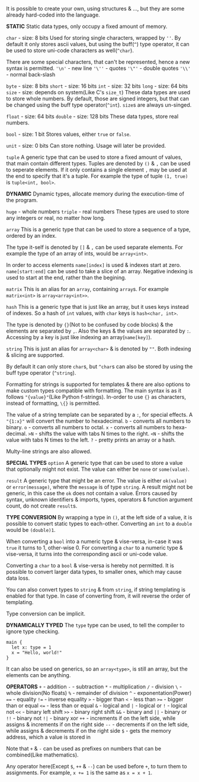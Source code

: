 It is possible to create your own, using structures & ..., but they are some already hard-coded into the language.

**STATIC**
Static data types, only occupy a fixed amount of memory.

`char` - size: 8 bits
Used for storing single characters, wrapped by `''`.
By default it only stores ascii values, but using the buff(`^`) type operator, it can be used to store uni-code characters as well(`^char`).

There are some special characters, that can't be represented, hence a new syntax is permitted.
`'\n'` - new line
`'\''` - quotes
`'\"'` - double quotes
`'\\'` - normal back-slash

`byte`  - size: 8 bits
`short` - size: 16 bits
`int`   - size: 32 bits
`long`  - size: 64 bits
`size`  - size: depends on system(Like C's `size_t`)
These data types are used to store whole numbers. By default, those are signed integers, but that can be changed using the buff type operator(`^int`). `size`s are always un-singed.

`float`  - size: 64 bits
`double` - size: 128 bits
These data types, store real numbers.

`bool` - size: 1 bit
Stores values, either `true` or `false`.

`unit` - size: 0 bits
Can store nothing. Usage will later be provided.

`tuple`
A generic type that can be used to store a fixed amount of values, that main contain different types. Tuples are denoted by `()` & `,` can be used to seperate elements. If it only contains a single element `,` may be used at the end to specify that it's a tuple. For example the type of tuple `(1, true)` is `tuple<int, bool>`.

**DYNAMIC**
Dynamic types, allocate memory during the execution-time of the program.

`huge` - whole numbers
`triple` - real numbers
These types are used to store any integers or real, no matter how long.

`array`
This is a generic type that can be used to store a sequence of a type, ordered by an index.

The type it-self is denoted by `[]` & `,` can be used separate elements. For example the type of an array of ints, would be `array<int>`.

In order to access elements `name[index]` is used & indexes start at zero. `name[start:end]` can be used to take a slice of an array. Negative indexing is used to start at the end, rather than the begining.

`matrix`
This is an alias for an `array`, containing `array`s. For example `matrix<int>` is `array<array<int>>`.

`hash`
This is a generic type that is just like an array, but it uses keys instead of indexes. So a hash of `int` values, with `char` keys is `hash<char, int>`.

The type is denoted by `{}`(Not to be confused by code blocks) & the elements are separated by `,`. Also the keys & the values are separated by `:`. Accessing by a key is just like indexing an array(`name[key]`). 

`string`
This is just an alias for `array<char>` & is denoted by `""`. Both indexing & slicing are supported.

By default it can only store `char`s, but `^char`s can also be stored by using the buff type operator (`^string`).

Formatting for strings is supported for templates & there are also options to make custom types compatible with formatting. The main syntax is as it follows `"{value}"`(Like Python f-strings). In-order to use `{}` as characters, instead of formatting, `\{}` is permitted.

The value of a string template can be separated by a `:`, for special effects. A `"{1:x}"` will convert the number to hexadecimal.
`b`  - converts all numbers to binary.
`o`  - converts all numbers to octal.
`x`  - converts all numbers to hexa-decimal.
`>N` - shifts the value with tabs N times to the right.
`<N` - shifts the value with tabs N times to the left.
`?`  - pretty prints an array or a hash.

Multy-line strings are also allowed.

**SPECIAL TYPES**
`option`
A generic type that can be used to store a value that optionally might not exist. The value can either be `none` or `some(value)`.

`result`
A generic type that might be an error. The value is either `ok(value)` or `error(message)`, where the `message` is of type `string`. A result might not be generic, in this case the `ok` does not contain a value.
Errors caused by syntax, unknown identifiers & imports, types, operators & function argument count, do not create `result`s.

**TYPE CONVERSION**
By wrapping a type in `()`, at the left side of a value, it is possible to convert static types to each-other. Converting an `int` to a `double` would be `(double)1`.

When converting a `bool` into a numeric type & vise-versa, in-case it was `true` it turns to 1, other-wise 0. For converting a `char` to a numeric type & vise-versa, it turns into the corresponding ascii or uni-code value.

Converting a `char` to a `bool` & vise-versa is hereby not permitted. It is possible to convert larger data types, to smaller ones, which may cause data loss.

You can also convert types to `string` & from `string`, if string templating is enabled for that type. In case of converting from, it will reverse the order of templating.

Type conversion can be implicit.

**DYNAMICALLY TYPED**
The `type` type can be used, to tell the compiler to ignore type checking.
```
main {
  let x: type = 1
  x = "Hello, world!"
}
```
It can also be used on generics, so an `array<type>`, is still an array, but the elements can be anything.

**OPERATORS**
`+`  - addition
`-`  - subtraction
`*`  - multiplication
`/`  - division
`\`  - whole division(No floats)
`%`  - remainder of division
`^`  - exponentation(Power)
`==` - equality
`!=` - inverse equality
`>`  - bigger than
`<`  - less than
`>=` - bigger than or equal
`<=` - less than or equal
`&`  - logical and
`|`  - logical or
`!`  - logical not
`<<` - binary left shift
`>>` - binary right shift
`&&` - binary and
`||` - binary or
`!!` - binary not
`!|` - binary xor
`++` - increments if on the left side, while assigns & increments if on the right side
`--` - decrements if on the left side, while assigns & decrements if on the right side
`$`  - gets the memory address, which a value is stored in

Note that `+` & `-` can be used as prefixes on numbers that can be combined(Like mathematics).

Any operator here(Except `$`, `++` & `--`) can be used before `+`, to turn them to assignments. For example, `x += 1` is the same as `x = x + 1`.
